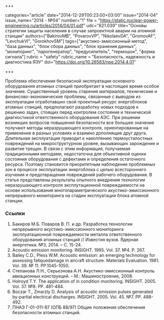 +++

categories="article"
date="2014-12-29T00:23:00+03:00"
issue="2014-04"
issue_name="2014 - №04"
number="1"
file = "https://static.nuclear-power-engineering.ru/articles/2014/04/01.pdf"
udc="621.039"
title="Основы стратегии защиты населения в случае запроектной аварии на атомной станции"
authors=["BakirovMB", "PovarovVP", "NikolaevDA", "GromovAF", "LevchukVI", "GorokhovSM"]
tags=["акустико-эмиссионный метод", "база данных", "блок сбора данных", "блок хранения данных", "мониторинг", "парогенератор", "предусилитель", "термошок", "форма сигнала"]
rubric = "safety"
rubric_name = "Безопасность, надежность и диагностика ЯЭУ"
doi="https://doi.org/10.26583/npe.2014.4.01"

+++

Проблема обеспечения безопасной эксплуатации основного оборудования атомных станций приобретает в настоящее время особое значение. Существенный уровень старения материалов, технические и финансово-экономические проблемы, связанные с выводом из эксплуатации отработавших свой проектный ресурс энергоблоков атомных станций, предполагают разработку новых подходов к решению задач, стоящих перед контролем состояния и технической диагностикой ответственного оборудования АЭС. При решении возникших вопросов повышения безопасности все большее значение получают методы неразрушающего контроля, ориентированные на применение в разных условиях и взаимно дополнящие друг друга. Длительная эксплуатация приводит к накоплению термоусталостных повреждений на микроструктурном уровне, вызывающих зарождение и развитие трещин. В связи с этим информация, получаемая традиционными методами, недостаточна для объективной оценки состояния оборудования с дефектами и определения остаточного ресурса. Поэтому становится приоритетным наблюдение проблемных зон в процессе эксплуатации энергоблока с целью всестороннего изучения и предотвращения повреждений рабочего оборудования. В статье представлены результаты опытного внедрения технологии неразрушающего контроля эксплутационной повреждаемости на основе использования многопараметрического акустико-эмиссионного непрерывного мониторинга на стадии эксплуатации блока атомной станции.

### Ссылки

1. Бакиров М.Б. Поваров В. П. и др. Разработка технологии непрерывного акустико-эмиссионного мониторинга эксплуатационной повреждаемости металла ответственного оборудования атомных станций // Известия вузов. Ядерная энергетика. №3, 2014. – С. 15-24.
2. Acoustic emission monitoring. INSIGHT. 1995. Vol. 37. №4. P. 267.
3. Bailey C.D., Pless W.M. Acoustic emission: an emerging technology for assessing fatiquedamage in aircraft structure. Materials Evaluation. 1981. Vol. 39. № 11. PP.1045-1050.
4. Степанова Л.Н., Серьезнова А.Н. Акустико-эмиссионный контроль авиационных конструкций. – М.: Машиностроение, 2008.
5. Holroyd T.Y. The application of in condition monitoring. INSIGHT. 2005. Vol. 37. №8. PP. 481-484.
6. Boczar T., Zmarzly D. Analysis of acoustic emission pulses generated by-partial electrical discharges. INSIGHT. 2005. Vol. 45. №7. PP. 488-492.
7. ПНАЭ Г-01-011-97 (ОПБ 88/97) Общие положения обеспечения безопасности атомных станций.